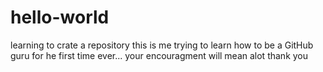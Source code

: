 # hello-world
learning to crate a repository
this is me trying to learn how to be a GitHub guru for he first time ever...
your encouragment will mean alot
thank you
